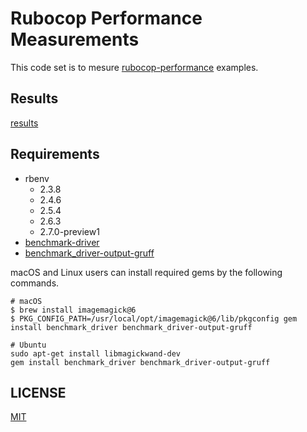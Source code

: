 # Rubocop Performance Measurements

This code set is to mesure [rubocop\-performance](https://github.com/rubocop-hq/rubocop-performance) examples.

## Results

[results](results.md)

## Requirements

- rbenv
  - 2.3.8
  - 2.4.6
  - 2.5.4
  - 2.6.3
  - 2.7.0-preview1
- [benchmark\-driver](https://github.com/benchmark-driver/benchmark-driver)
- [benchmark\_driver\-output\-gruff](https://github.com/benchmark-driver/benchmark_driver-output-gruff)

macOS and Linux users can install required gems by the following commands.

```console
# macOS
$ brew install imagemagick@6
$ PKG_CONFIG_PATH=/usr/local/opt/imagemagick@6/lib/pkgconfig gem install benchmark_driver benchmark_driver-output-gruff

# Ubuntu
sudo apt-get install libmagickwand-dev
gem install benchmark_driver benchmark_driver-output-gruff
```

## LICENSE

[MIT](LICENSE)
